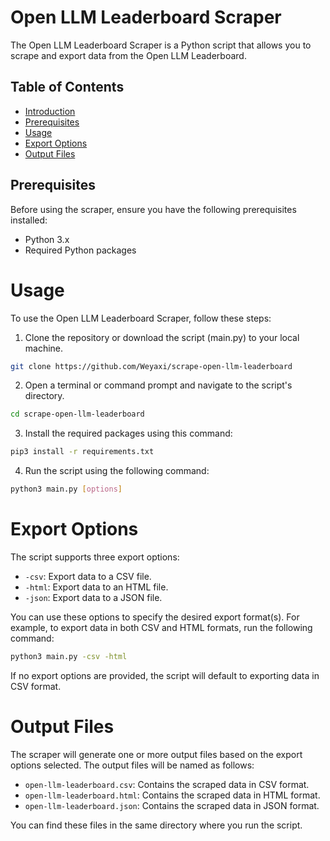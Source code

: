 # Open LLM Leaderboard Scraper

The Open LLM Leaderboard Scraper is a Python script that allows you to scrape and export data from the Open LLM Leaderboard.

## Table of Contents
- [Introduction](#open-llm-leaderboard-scraper)
- [Prerequisites](#prerequisites)
- [Usage](#usage)
- [Export Options](#export-options)
- [Output Files](#output-files)
  
## Prerequisites

Before using the scraper, ensure you have the following prerequisites installed:

- Python 3.x
- Required Python packages 


# Usage
To use the Open LLM Leaderboard Scraper, follow these steps:

1. Clone the repository or download the script (main.py) to your local machine.
   
```bash
git clone https://github.com/Weyaxi/scrape-open-llm-leaderboard
```
2. Open a terminal or command prompt and navigate to the script's directory.
```bash
cd scrape-open-llm-leaderboard
```

3. Install the required packages using this command:

```bash
pip3 install -r requirements.txt
```

4. Run the script using the following command:

```bash
python3 main.py [options]
```

# Export Options

The script supports three export options:

- `-csv`: Export data to a CSV file.
- `-html`: Export data to an HTML file.
- `-json`: Export data to a JSON file.

You can use these options to specify the desired export format(s). For example, to export data in both CSV and HTML formats, run the following command:

```bash
python3 main.py -csv -html
```

If no export options are provided, the script will default to exporting data in CSV format.

# Output Files

The scraper will generate one or more output files based on the export options selected. The output files will be named as follows:

- `open-llm-leaderboard.csv`: Contains the scraped data in CSV format.
- `open-llm-leaderboard.html`: Contains the scraped data in HTML format.
- `open-llm-leaderboard.json`: Contains the scraped data in JSON format.

You can find these files in the same directory where you run the script.

